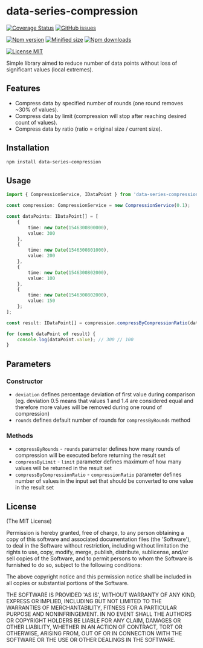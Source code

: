 # data-series-compression

[![Coverage Status](https://coveralls.io/repos/istanbuljs/nyc/badge.svg?branch=)](https://coveralls.io/r/istanbuljs/nyc?branch=master)
[![GitHub issues](https://img.shields.io/github/issues/pisajan/data-series-compression)](https://github.com/PisaJan/data-series-compression/issues)

[![Npm version](https://img.shields.io/npm/v/data-series-compression?color=blue)](https://www.npmjs.com/package/data-series-compression)
[![Minified size](https://img.shields.io/bundlephobia/min/data-series-compression)](https://www.npmjs.com/package/data-series-compression)
[![Npm downloads](https://img.shields.io/npm/dm/data-series-compression?color=blue)](https://www.npmjs.com/package/data-series-compression)

[![License MIT](https://img.shields.io/npm/l/data-series-compression?color=orange)](https://en.wikipedia.org/wiki/MIT_License)

Simple library aimed to reduce number of data points without loss of significant values (local extremes).

## Features

-   Compress data by specified number of rounds (one round removes ~30% of values).
-   Compress data by limit (compression will stop after reaching desired count of values).
-   Compress data by ratio (ratio = original size / current size).

## Installation

```sh
npm install data-series-compression
```

## Usage

```ts
import { CompressionService, IDataPoint } from 'data-series-compression';

const compression: CompressionService = new CompressionService(0.1);

const dataPoints: IDataPoint[] = [
    {
        time: new Date(1546300800000),
        value: 300
    },
    {
        time: new Date(1546300801000),
        value: 200
    },
    {
        time: new Date(1546300802000),
        value: 100
    },
    {
        time: new Date(1546300802000),
        value: 150
    };
];

const result: IDataPoint[] = compression.compressByCompressionRatio(dataPoints, 2);

for (const dataPoint of result) {
    console.log(dataPoint.value); // 300 // 100
}
```

## Parameters

### Constructor

-   `deviation` defines percentage deviation of first value during comparison (eg. deviation 0.5 means that values 1 and 1.4 are considered equal and therefore more values will be removed during one round of compression)
-   `rounds` defines default number of rounds for `compressByRounds` method

### Methods

-   `compressByRounds` - `rounds` parameter defines how many rounds of compression will be executed before returning the result set
-   `compressByLimit` - `limit` parameter defines maximum of how many values will be returned in the result set
-   `compressByCompressionRatio` - `compressionRatio` parameter defines number of values in the input set that should be converted to one value in the result set

## License

(The MIT License)

Permission is hereby granted, free of charge, to any person obtaining
a copy of this software and associated documentation files (the
'Software'), to deal in the Software without restriction, including
without limitation the rights to use, copy, modify, merge, publish,
distribute, sublicense, and/or sell copies of the Software, and to
permit persons to whom the Software is furnished to do so, subject to
the following conditions:

The above copyright notice and this permission notice shall be
included in all copies or substantial portions of the Software.

THE SOFTWARE IS PROVIDED 'AS IS', WITHOUT WARRANTY OF ANY KIND,
EXPRESS OR IMPLIED, INCLUDING BUT NOT LIMITED TO THE WARRANTIES OF
MERCHANTABILITY, FITNESS FOR A PARTICULAR PURPOSE AND NONINFRINGEMENT.
IN NO EVENT SHALL THE AUTHORS OR COPYRIGHT HOLDERS BE LIABLE FOR ANY
CLAIM, DAMAGES OR OTHER LIABILITY, WHETHER IN AN ACTION OF CONTRACT,
TORT OR OTHERWISE, ARISING FROM, OUT OF OR IN CONNECTION WITH THE
SOFTWARE OR THE USE OR OTHER DEALINGS IN THE SOFTWARE.

